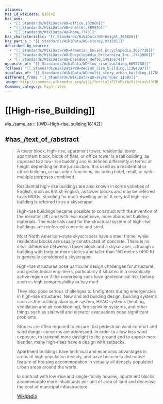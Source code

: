 ```yaml
---
aliases:
has_id_wikidata: Q18142
has_use:
  - "[[_Standards/WikiData/WD~office,182060]]"
  - "[[_Standards/WikiData/WD~shelter,989946]]"
  - "[[_Standards/WikiData/WD~home,7743]]"
has_characteristic: "[[_Standards/WikiData/WD~height,208826]]"
has_part_s_: "[[_Standards/WikiData/WD~storey,831691]]"
described_by_source:
  - "[[_Standards/WikiData/WD~Armenian_Soviet_Encyclopedia,2657718]]"
  - "[[_Standards/WikiData/WD~Encyclopædia_Britannica_Inc.,2743906]]"
  - "[[_Standards/WikiData/WD~Dresdner_Hefte,14916674]]"
opposite_of: "[[_Standards/WikiData/WD~low_rise_building,6692780]]"
follows: "[[_Standards/WikiData/WD~medium_rise_building,11364007]]"
subclass_of: "[[_Standards/WikiData/WD~multi_story_urban_building,11755959]]"
different_from: "[[_Standards/WikiData/WD~skyscraper,11303]]"
image: http://commons.wikimedia.org/wiki/Special:FilePath/Vilnius%20CBD.jpg
Commons_category: High-rises
---
```


# [[High-rise_Building]] 

#is_/same_as :: [[WD~High-rise_building,18142]] 

## #has_/text_of_/abstract 

> A tower block, high-rise, apartment tower, residential tower, apartment block, 
> block of flats, or office tower is a tall building, as opposed to a low-rise building 
> and is defined differently in terms of height depending on the jurisdiction. 
> It is used as a residential or office building, or has other functions, 
> including hotel, retail, or with multiple purposes combined. 
> 
> Residential high-rise buildings are also known in some varieties of English, 
> such as British English, as tower blocks and may be referred to as MDUs, 
> standing for multi-dwelling units. 
> A very tall high-rise building is referred to as a skyscraper.
>
> High-rise buildings became possible to construct with the invention of the elevator (lift) 
> and with less expensive, more abundant building materials. 
> The materials used for the structural system of high-rise buildings 
> are reinforced concrete and steel. 
> 
> Most North American–style skyscrapers have a steel frame, 
> while residential blocks are usually constructed of concrete. 
> There is no clear difference between a tower block and a skyscraper, 
> although a building with forty or more stories and taller than 150 metres (490 ft) 
> is generally considered a skyscraper.
>
> High-rise structures pose particular design challenges 
> for structural and geotechnical engineers, 
> particularly if situated in a seismically active region 
> or if the underlying soils have geotechnical risk factors 
> such as high compressibility or bay mud. 
> 
> They also pose serious challenges to firefighters during emergencies in high-rise structures. 
> New and old building design, building systems such as the building standpipe system, 
> HVAC systems (heating, ventilation and air conditioning), fire sprinkler systems, 
> and other things such as stairwell and elevator evacuations pose significant problems. 
> 
> Studies are often required to ensure that pedestrian wind comfort 
> and wind danger concerns are addressed. 
> In order to allow less wind exposure, to transmit more daylight to the ground 
> and to appear more slender, many high-rises have a design with setbacks.
>
> Apartment buildings have technical and economic advantages 
> in areas of high population density, 
> and have become a distinctive feature of housing accommodation 
> in virtually all densely populated urban areas around the world. 
> 
> In contrast with low-rise and single-family houses, 
> apartment blocks accommodate more inhabitants per unit of area of land 
> and decrease the cost of municipal infrastructure.
>
> [Wikipedia](https://en.wikipedia.org/wiki/Tower%20block) 

